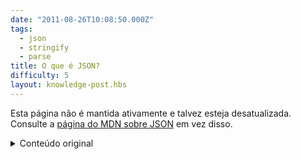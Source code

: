 ```yaml
---
date: "2011-08-26T10:08:50.000Z"
tags:
  - json
  - stringify
  - parse
title: O que é JSON?
difficulty: 5
layout: knowledge-post.hbs
---
```


Esta página não é mantida ativamente e talvez esteja desatualizada. Consulte a [página do MDN sobre JSON](https://developer.mozilla.org/pt-BR/docs/Learn/JavaScript/Objects/JSON) em vez disso.

<details>
<summary>Conteúdo original</summary>

JavaScript Object Notation ou JSON, é um formato de dados leve que tornou-se
o padrão para a web. JSON pode ser representado como uma lista de
valores, por exemplo, um Array, ou um hash de propriedades e valores, por exemplo, um
Objeto.

```json
// um array JSON
["um", "dois", "tres"]

// um objeto JSON
{ "um": 1, "dois": 2, "tres": 3 }
```

## Codificação e Decodificação

O JavaScript fornece 2 métodos. Um para codificar estrutura de dados para JSON
e o outro para decodificar JSON para objetos e arrays JavaScript.
Ambos estão disponíveis no objeto `JSON` que existe no escopo
global.

`JSON.stringify` recebe um objeto ou um array JavaScript e retorna uma string
serializada no formato JSON.

```js
const dados = {
  nome: 'John Doe',
  idade: 32,
  titulo: 'Vice Presidente do JavaScript'
};

const jsonStr = JSON.stringify(dados);

console.log(jsonStr);

// imprime '{"nome":"John Doe","idade":32,"titulo":"Vice Presidente do JavaScript"}'
```

`JSON.parse` recebe uma string JSON e decodifica para um dado JavaScript
estruturado.

```js
const jsonStr =
  '{"nome":"John Doe","idade":32,"titulo":"Vice Presidente do JavaScript"}';

const dados = JSON.parse(jsonStr);

console.log(dados.titulo);

// imprime 'Vice Presidente do JavaScript'
```

## O que é um JSON válido?

Existem algumas regras a serem lembradas ao lidar com dados no formato JSON.
Aqui estão várias pegadinhas que podem produzir um JSON inválido.

* Objetos e arrays vazios são okay

* Strings podem conter qualquer caractere unicode, isso inclui as propriedades
  do objeto

* `null` é um valor JSON valido por si só

* Todas as propriedades do objeto devem sempre estar com aspas duplas

* Os valores da propriedade do objeto devem ser um dos seguintes: String, Number,
  Boolean, Object, Array, null
* Os valores numéricos devem estar no formato decimal, sem representações octais
  ou hexadecimais

* Vírgulas à direita em arrays não são permitidas

Esses são todos exemplos de um JSON válido.

```json
{"nome":"John Doe","idade":32,"titulo":"Vice Presidente do JavaScript"}

["um", "dois", "tres"]

// valores aninhados são validos
{"nomes": ["John Doe", "Jane Doe"] }

[ { "nome": "John Doe"}, {"nome": "Jane Doe"} ]

{} // hash vazio

[] // lista vazia

null

{ "key": "\uFDD0" } // códigos de escape unicode
```

Esses são todos os exemplos de um JSON no formato incorreto.

```json
{ nome: "John Doe", 'idade': 32 } // nome e idade deve estar entre aspas duplas

[32, 64, 128, 0xFFF] // números hexadecimais não são permitidos

{ "nome": "John Doe", "idade": undefined } // undefined é um valor inválido

// funções e datas não são permitidas
{ "nome": "John Doe",
  "aniversario": new Date('Fri, 26 Jan 2019 07:13:10 GMT'),
  "getNome": function() {
      return this.nome;
  }
}
```

Chamar `JSON.parse` com uma string JSON inválida resultará em uma exceção
SyntaxError. Se você não tem certeza que seu dado JSON é válido,
você pode antecipar os erros encapsulando a chamada em um bloco try/catch.

Observe que os únicos valores complexos permitidos em JSON são objetos e
arrays. Funções, datas e outros tipos são excluídos. Isso pode não
parecer fazer sentido no começo. Mas lembre-se que o JSON é um formato de dados,
não um formato para transferir objetos JavaScript complexos junto com
sua funcionalidade.

## Validadores JSON

Como o JSON se tornou o formato de dados mais amplamente usado, com regras bem definidas, existem muitos validadores disponíveis para auxiliar seu fluxo de trabalho:

* **Validadores online**: Se você está apenas brincando com o JSON ou verificando o JSON de alguém (sem IDEs/editores), os validadores online podem ser de grande ajuda. Por exemplo: [jsonlint.com](https://jsonlint.com) é um bom validador e reformatador online JSON.

* **Pacotes npm**: Se você estiver trabalhando com uma equipe e quiser que um validador JSON seja incluído em seu projeto ou simplesmente goste de automatizar a validação em seu fluxo de trabalho, a grande coleção de pacotes npm estará à sua disposição. Por exemplo: [jsonlint](https://www.npmjs.com/package/jsonlint) é uma versão em JavaScript puro do serviço fornecido em `jsonlint.com`.

* **Plugins para IDEs/editores**: Existem muitos plugins/extensões disponíveis para a maioria dos IDEs/editores que validam o JSON para você. Alguns editores como o `VS Code` vêm com JSON intelliSense e validação pronto para uso.

## JSON em outras linguagens

Embora o JSON tenha sido inspirado pela simplicidade dos dados estruturados do
JavaScript, o seu uso não se limita à linguagem JavaScript. Muitas
outras linguagens têm métodos de transferência de hashes e listas nativas
em objetos JSON stringificados. Aqui está um exemplo rápido em ruby.

```ruby
require 'json'

dado = { :um => 1 }
puts dado.to_json

# imprime "{ \"um\": 1 }"
```

</details>
